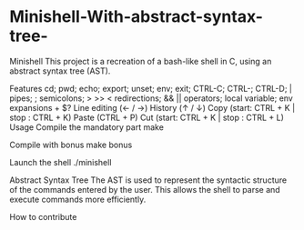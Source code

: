 # Minishell-With-abstract-syntax-tree-

Minishell
This project is a recreation of a bash-like shell in C, using an abstract syntax tree (AST).

Features
cd; pwd; echo; export; unset; env; exit; CTRL-C; CTRL-; CTRL-D; | pipes; ; semicolons; > >> < redirections; && || operators; local variable; env expansions + $?
Line editing (← / →)
History (↑ / ↓)
Copy (start: CTRL + K | stop : CTRL + K)
Paste (CTRL + P)
Cut (start: CTRL + K | stop : CTRL + L)
Usage
Compile the mandatory part
make

Compile with bonus
make bonus

Launch the shell
./minishell

Abstract Syntax Tree
The AST is used to represent the syntactic structure of the commands entered by the user. This allows the shell to parse and execute commands more efficiently.

How to contribute
